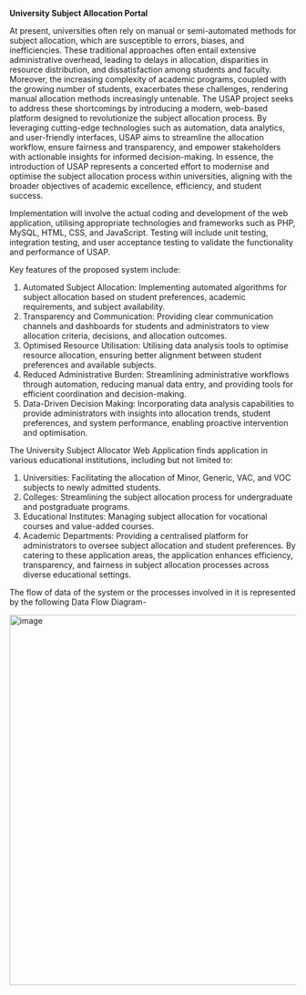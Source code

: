 **University Subject Allocation Portal**

At present, universities often rely on manual or semi-automated methods for subject allocation, which are susceptible to errors, biases, and inefficiencies. These traditional approaches often entail extensive administrative overhead, leading to delays in allocation, disparities in resource distribution, and dissatisfaction among students and faculty. Moreover, the increasing complexity of academic programs, coupled with the growing number of students, exacerbates these challenges, rendering manual allocation methods increasingly untenable.
The USAP project seeks to address these shortcomings by introducing a modern, web-based platform designed to revolutionize the subject allocation process. By leveraging cutting-edge technologies such as automation, data analytics, and user-friendly interfaces, USAP aims to streamline the allocation workflow, ensure fairness and transparency, and empower stakeholders with actionable insights for informed decision-making.
In essence, the introduction of USAP represents a concerted effort to modernise and optimise the subject allocation process within universities, aligning with the broader objectives of academic excellence, efficiency, and student success.

Implementation will involve the actual coding and development of the web application, utilising appropriate technologies and frameworks such as PHP, MySQL, HTML, CSS, and JavaScript. Testing will include unit testing, integration testing, and user acceptance testing to validate the functionality and performance of USAP.

Key features of the proposed system include:

1. Automated Subject Allocation: Implementing automated algorithms for subject allocation based on student preferences, academic requirements, and subject availability.
2. Transparency and Communication: Providing clear communication channels and dashboards for students and administrators to view allocation criteria, decisions, and allocation outcomes.
3. Optimised Resource Utilisation: Utilising data analysis tools to optimise resource allocation, ensuring better alignment between student preferences and available subjects.
4. Reduced Administrative Burden: Streamlining administrative workflows through automation, reducing manual data entry, and providing tools for efficient coordination and decision-making.
5. Data-Driven Decision Making: Incorporating data analysis capabilities to provide administrators with insights into allocation trends, student preferences, and system performance, enabling proactive intervention and optimisation.

The University Subject Allocator Web Application finds application in various educational institutions, including but not limited to:
1. Universities: Facilitating the allocation of Minor, Generic, VAC, and VOC subjects to newly admitted students.
2. Colleges: Streamlining the subject allocation process for undergraduate and postgraduate programs.
3. Educational Institutes: Managing subject allocation for vocational courses and value-added courses.
4. Academic Departments: Providing a centralised platform for administrators to oversee subject allocation and student preferences.
By catering to these application areas, the application enhances efficiency, transparency, and fairness in subject allocation processes across diverse educational settings.

The flow of data of the system or the processes involved in it is represented by the following Data Flow Diagram-

<img width="600" height="650" alt="image" src="https://github.com/user-attachments/assets/f0f7683b-7bb0-49c5-a4e3-a1de8386c965" />


